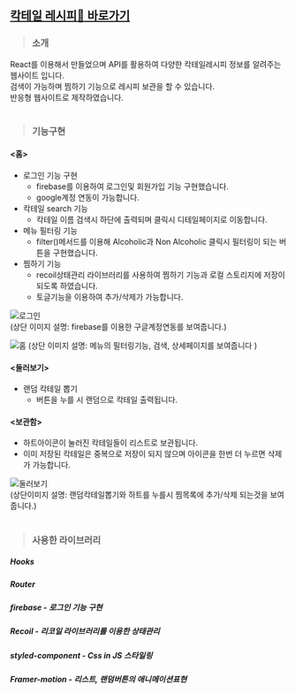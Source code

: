## [칵테일 레시피🍹 바로가기](https://yoonzet.github.io/cocktailRecipe/)

> ### 소개
React를 이용해서 만들었으며 API를 활용하여 다양한 칵테일레시피 정보를 알려주는 웹사이트 입니다.  
검색이 가능하며 찜하기 기능으로 레시피 보관을 할 수 있습니다.  
반응형 웹사이트로 제작하였습니다.  

#

> ### 기능구현

#### <홈>
- 로그인 기능 구현
  - firebase를 이용하여 로그인및 회원가입 기능 구현했습니다.
  - google계정 연동이 가능합니다.
- 칵테일 search 기능
  - 칵테일 이름 검색시 하단에 출력되며 클릭시 디테일페이지로 이동합니다.
- 메뉴 필터링 기능
  - filter()메서드를 이용해 Alcoholic과 Non Alcoholic 클릭시 필터링이 되는 버튼을 구현했습니다.
- 찜하기 기능
  - recoil상태관리 라이브러리를 사용하여 찜하기 기능과 로컬 스토리지에 저장이 되도록 하였습니다.
  - 토글기능을 이용하여 추가/삭제가 가능합니다.  
    
![로그인](https://user-images.githubusercontent.com/90804990/167276892-311ea4c3-7746-47db-b573-b6fc95e1d0e5.gif)  
(상단 이미지 설명: firebase를 이용한 구글계정연동를 보여줍니다.)  

![홈](https://user-images.githubusercontent.com/90804990/167276888-cf02b077-d650-408c-b4ee-2a4aa27ed2c7.gif)
(상단 이미지 설명: 메뉴의 필터링기능, 검색, 상세페이지를 보여줍니다 )






#### <둘러보기>
- 랜덤 칵테일 뽑기
  - 버튼을 누를 시 랜덤으로 칵테일 출력됩니다.

#### <보관함>

- 하트아이콘이 눌러진 칵테일들이 리스트로 보관됩니다.
- 이미 저장된 칵테일은 중복으로 저장이 되지 않으며 아이콘을 한번 더 누르면 삭제가 가능합니다.
  
![둘러보기](https://user-images.githubusercontent.com/90804990/167276895-4e8e82c1-fb11-4f74-8773-d71638cb6350.gif)  
(상단이미지 설명: 랜덤칵테일뽑기와 하트를 누를시 찜목록에 추가/삭제 되는것을 보여줍니다.)

#

> ### 사용한 라이브러리

##### Hooks

##### Router

##### firebase - 로그인 기능 구현

##### Recoil - 리코일 라이브러리를 이용한 상태관리

##### styled-component - Css in JS 스타일링

##### Framer-motion - 리스트, 랜덤버튼의 애니메이션표현
